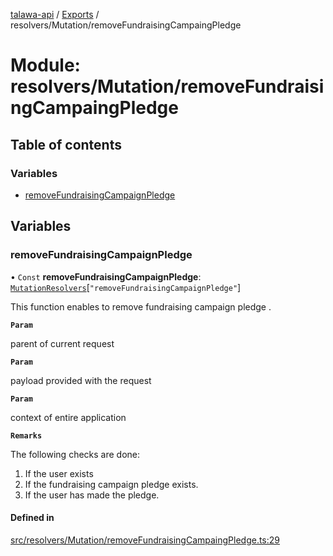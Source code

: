 [talawa-api](../README.md) / [Exports](../modules.md) / resolvers/Mutation/removeFundraisingCampaingPledge

# Module: resolvers/Mutation/removeFundraisingCampaingPledge

## Table of contents

### Variables

- [removeFundraisingCampaignPledge](resolvers_Mutation_removeFundraisingCampaingPledge.md#removefundraisingcampaignpledge)

## Variables

### removeFundraisingCampaignPledge

• `Const` **removeFundraisingCampaignPledge**: [`MutationResolvers`](types_generatedGraphQLTypes.md#mutationresolvers)[``"removeFundraisingCampaignPledge"``]

This function enables to remove fundraising campaign pledge .

**`Param`**

parent of current request

**`Param`**

payload provided with the request

**`Param`**

context of entire application

**`Remarks`**

The following checks are done:
1. If the user exists
2. If the fundraising campaign pledge exists.
3. If the user has made the pledge.

#### Defined in

[src/resolvers/Mutation/removeFundraisingCampaingPledge.ts:29](https://github.com/PalisadoesFoundation/talawa-api/blob/636e51c/src/resolvers/Mutation/removeFundraisingCampaingPledge.ts#L29)
